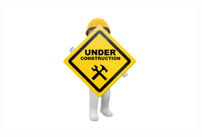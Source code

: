 <html>
<head>
	<meta http-equiv="Content-Type" content="text/html; charset=UTF-8" />
	<title>Your Website</title>
</head>
<body>
<p align="center">
  <img src="assets/img/underconstruction.png" alt="Descrição da imagem">
</p>
</body>
</html>